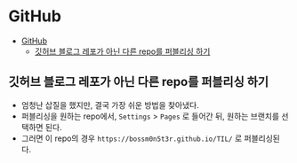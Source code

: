 # GitHub

- [GitHub](#github)
  - [깃허브 블로그 레포가 아닌 다른 repo를 퍼블리싱 하기](#깃허브-블로그-레포가-아닌-다른-repo를-퍼블리싱-하기)

## 깃허브 블로그 레포가 아닌 다른 repo를 퍼블리싱 하기

- 엄청난 삽질을 했지만, 결국 가장 쉬운 방법을 찾아냈다.
- 퍼블리싱을 원하는 repo에서, `Settings` > `Pages` 로 들어간 뒤, 원하는 브랜치를 선택하면 된다.
- 그러면 이 repo의 경우 `https://bossm0n5t3r.github.io/TIL/` 로 퍼블리싱된다.

